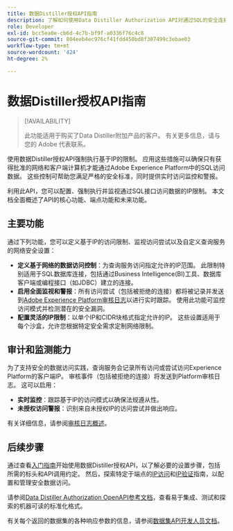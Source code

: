 ```yaml
---
title: 数据Distiller授权API指南
description: 了解如何使用Data Distiller Authorization API对通过SQL的安全连接实施基于网络的IP限制。 使用此API可增强对Adobe Experience Platform数据的数据访问控制。
role: Developer
exl-id: bcc5ea0e-cb6d-4c7b-bf9f-a0336f76c4c8
source-git-commit: 804eeb4ec976cf41fdd450bd8f307499c3ebae03
workflow-type: tm+mt
source-wordcount: '424'
ht-degree: 2%

---
```


# 数据Distiller授权API指南

>[!AVAILABILITY]
>
>此功能适用于购买了Data Distiller附加产品的客户。 有关更多信息，请与您的 Adobe 代表联系。

使用数据Distiller授权API强制执行基于IP的限制。 应用这些措施可以确保只有获得批准的网络和客户端计算机才能通过Adobe Experience Platform中的SQL访问数据。 这些控制可帮助您满足严格的安全标准，同时提供实时访问监控和警报。

利用此API，您可以配置、强制执行并监视通过SQL接口访问数据的IP限制。 本文档全面概述了API的核心功能、端点功能和未来功能。

## 主要功能

通过下列功能，您可以定义基于IP的访问限制、监视访问尝试以及自定义查询服务的网络安全设置：

- **定义基于网络的数据访问控制**：为查询服务访问指定允许的IP范围。 此限制特别适用于SQL数据库连接，包括通过Business Intelligence(BI)工具、数据库客户端或编程接口（如JDBC）建立的连接。
- **启用全面监视和警报**：所有访问尝试（包括被拒绝的连接）都将被记录并发送到[Adobe Experience Platform审核日志](../../landing/governance-privacy-security/audit-logs/overview.md)以进行实时跟踪。 使用此功能可监控访问模式并检测潜在的安全漏洞。
- **配置灵活的IP限制**：以单个IP和CIDR块格式指定允许的IP。 这些设置适用于每个沙盒，允许您根据特定安全需求定制网络限制。

## 审计和监测能力

为了支持安全的数据访问实践，查询服务会记录所有访问或尝试访问Experience Platform的客户端IP。 审核事件（包括被拒绝的连接）将发送到Platform审核日志。 这可以启用：

- **实时监控**：跟踪基于IP的访问模式以确保法规遵从性。
- **未授权访问警报**：识别来自未授权IP的访问尝试并做出响应。

有关详细信息，请参阅[审核日志概述](../../landing/governance-privacy-security/audit-logs/overview.md)。

## 后续步骤

通过查看[入门指南](./getting-started.md)开始使用数据Distiller授权API，以了解必要的设置步骤，包括所需的标头和API调用约定。 然后，探索特定于端点的[IP访问](./ip-access.md)和[IP验证](./validate.md)指南，以配置和管理安全数据访问。

请参阅[Data Distiller Authorization OpenAPI参考文档](https://developer.adobe.com/experience-platform-apis/references/data-distiller-auth/)，查看易于集成、测试和探索的机器可读的标准化格式。

有关每个返回的数据集的各种响应参数的信息，请参阅[数据集API开发人员文档](https://developer.adobe.com/experience-platform-apis/references/catalog/#tag/Datasets/operation/listDatasets)。

